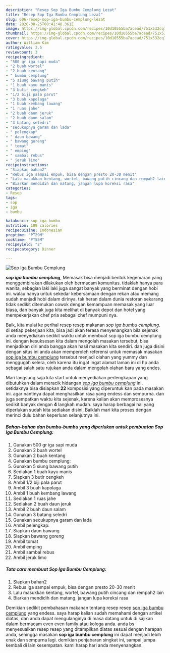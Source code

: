 ```yaml
---
description: "Resep Sop Iga Bumbu Cemplung Lezat"
title: "Resep Sop Iga Bumbu Cemplung Lezat"
slug: 606-resep-sop-iga-bumbu-cemplung-lezat
date: 2020-08-25T08:41:48.361Z
image: https://img-global.cpcdn.com/recipes/10d10555ba7acead/751x532cq70/sop-iga-bumbu-cemplung-foto-resep-utama.jpg
thumbnail: https://img-global.cpcdn.com/recipes/10d10555ba7acead/751x532cq70/sop-iga-bumbu-cemplung-foto-resep-utama.jpg
cover: https://img-global.cpcdn.com/recipes/10d10555ba7acead/751x532cq70/sop-iga-bumbu-cemplung-foto-resep-utama.jpg
author: William Kim
ratingvalue: 3.5
reviewcount: 3
recipeingredient:
- "500 gr iga sapi muda"
- "2 buah wortel"
- "2 buah kentang"
- " bumbu cemplung"
- "5 siung bawang putih"
- "1 buah kayu manis"
- "3 butir cengkeh"
- "1/2 biji pala parut"
- "3 buah kapolaga"
- "1 buah kembang lawang"
- "1 ruas jahe"
- "2 buah daun jeruk"
- "2 buah daun salam"
- "3 batang seledri"
- "secukupnya garam dan lada"
- " pelengkap"
- " daun bawang"
- " bawang goreng"
- " tomat"
- " emping"
- " sambal rebus"
- " jeruk limo"
recipeinstructions:
- "Siapkan bahan2"
- "Rebus iga sampai empuk, bisa dengan presto 20-30 menit"
- "Lalu masukkan kentang, wortel, bawang putih cincang dan rempah2 lain"
- "Biarkan mendidih dan matang, jangan lupa koreksi rasa"
categories:
- Resep
tags:
- sop
- iga
- bumbu

katakunci: sop iga bumbu 
nutrition: 109 calories
recipecuisine: Indonesian
preptime: "PT29M"
cooktime: "PT55M"
recipeyield: "2"
recipecategory: Dinner

---
```



![Sop Iga Bumbu Cemplung](https://img-global.cpcdn.com/recipes/10d10555ba7acead/751x532cq70/sop-iga-bumbu-cemplung-foto-resep-utama.jpg)

<b><i>sop iga bumbu cemplung</i></b>, Memasak bisa menjadi bentuk kegemaran yang menggembirakan dilakukan oleh bermacam komunitas. tidaklah hanya para wanita, sebagian laki laki juga sangat banyak yang berminat dengan hobi ini. walau hanya untuk sekedar kebersamaan dengan rekan atau memang sudah menjadi hobi dalam dirinya. tak heran dalam dunia restoran sekarang tidak sedikit ditemukan cowok dengan kemampuan memasak yang luar biasa, dan banyak juga kita melihat di banyak depot dan hotel yang mempekerjakan chef pria sebagai chef mumpuni nya.



Baik, kita mulai ke perihal resep resep makanan <i>sop iga bumbu cemplung</i>. di setiap pekerjaan kita, bisa jadi akan terasa menyenangkan bila sejenak anda menyediakan sedikit waktu untuk membuat sop iga bumbu cemplung ini. dengan kesuksesan kita dalam mengolah masakan tersebut, bisa menjadikan diri anda bangga akan hasil masakan kita sendiri. dan juga disini dengan situs ini anda akan memperoleh referensi untuk memasak masakan <u>sop iga bumbu cemplung</u> tersebut menjadi olahan yang yummy dan menggugah selera, oleh karena itu ingat ingat alamat laman ini di hp anda sebagai salah satu rujukan anda dalam mengolah olahan baru yang endes.


Mari langsung saja kita start untuk menyediakan perlengkapan yang dibutuhkan dalam meracik hidangan <u><i>sop iga bumbu cemplung</i></u> ini. setidaknya bisa disiapkan <b>22</b> komposisi yang diperuntuk kan pada masakan ini. agar nantinya dapat menghasilkan rasa yang endess dan sempurna. dan juga sempatkan waktu kita sejenak, karena kalian akan memprosesnya sedikit banyak dengan <b>4</b> langkah mudah. saya harap berbagai hal yang diperlukan sudah kita sediakan disini, Baiklah mari kita proses dengan merinci dulu bahan keperluan selanjutnya ini.

<!--inarticleads1-->

##### Bahan-bahan dan bumbu-bumbu yang diperlukan untuk pembuatan Sop Iga Bumbu Cemplung:

1. Gunakan 500 gr iga sapi muda
1. Gunakan 2 buah wortel
1. Gunakan 2 buah kentang
1. Gunakan  bumbu cemplung:
1. Gunakan 5 siung bawang putih
1. Sediakan 1 buah kayu manis
1. Siapkan 3 butir cengkeh
1. Ambil 1/2 biji pala parut
1. Ambil 3 buah kapolaga
1. Ambil 1 buah kembang lawang
1. Sediakan 1 ruas jahe
1. Sediakan 2 buah daun jeruk
1. Ambil 2 buah daun salam
1. Gunakan 3 batang seledri
1. Gunakan secukupnya garam dan lada
1. Ambil  pelengkap:
1. Siapkan  daun bawang
1. Siapkan  bawang goreng
1. Ambil  tomat
1. Ambil  emping
1. Ambil  sambal rebus
1. Ambil  jeruk limo




<!--inarticleads2-->

##### Tata cara membuat Sop Iga Bumbu Cemplung:

1. Siapkan bahan2
1. Rebus iga sampai empuk, bisa dengan presto 20-30 menit
1. Lalu masukkan kentang, wortel, bawang putih cincang dan rempah2 lain
1. Biarkan mendidih dan matang, jangan lupa koreksi rasa




Demikian sedikit pembahasan makanan tentang resep resep <u>sop iga bumbu cemplung</u> yang endess. saya harap kalian sudah memahami dengan artikel diatas, dan anda dapat mengulanginya di masa datang untuk di sajikan dalam bermacam even even family atau kolega anda. anda bs menyesuaikan resep resep yang ditampilkan diatas sesuai dengan harapan anda, sehingga masakan <b>sop iga bumbu cemplung</b> ini dapat menjadi lebih enak dan sempurna lagi. demikian penjabaran singkat ini, sampai jumpa kembali di lain kesempatan. kami harap hari anda menyenangkan.
